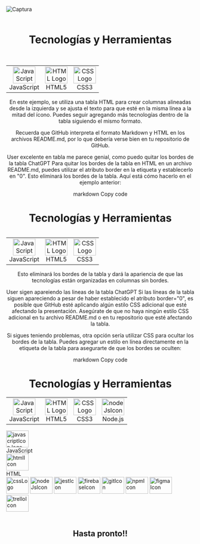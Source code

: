 ![Captura](https://github.com/MariaGarciaB/mariagarciab/assets/122326708/dca1bdf8-905a-4e1b-bafc-7288a9091f3f)
<br> <br>
<div class= "tecnologías" align="center">
<h1>Tecnologías y Herramientas </h1>
<br>
  <table>
  <tr>
    <td align="center">
      <img src="https://cdn.jsdelivr.net/gh/devicons/devicon/icons/javascript/javascript-original.svg" height="45" width="60" alt="JavaScript Logo" /><br>
      JavaScript
    </td>
    <td align="center">
      <img src="https://cdn.jsdelivr.net/gh/devicons/devicon/icons/html5/html5-plain-wordmark.svg" height="45" width="60" alt="HTML Logo" /><br>
      HTML5
    </td>
    <td align="center">
      <img src="https://cdn.jsdelivr.net/gh/devicons/devicon/icons/css3/css3-plain-wordmark.svg" height="45" width="60" alt="CSS Logo" /><br>
      CSS3
    </td>
  </tr>
</table>

<!-- Agrega más tecnologías siguiendo un formato similar -->
En este ejemplo, se utiliza una tabla HTML para crear columnas alineadas desde la izquierda y se ajusta el texto para que esté en la misma línea a la mitad del ícono. Puedes seguir agregando más tecnologías dentro de la tabla siguiendo el mismo formato.

Recuerda que GitHub interpreta el formato Markdown y HTML en los archivos README.md, por lo que debería verse bien en tu repositorio de GitHub.




User
excelente en tabla me parece genial, como puedo quitar los bordes de la tabla 
ChatGPT
Para quitar los bordes de la tabla en HTML en un archivo README.md, puedes utilizar el atributo border en la etiqueta <table> y establecerlo en "0". Esto eliminará los bordes de la tabla. Aquí está cómo hacerlo en el ejemplo anterior:

markdown
Copy code
# Tecnologías y Herramientas

<table border="0">
  <tr>
    <td align="center">
      <img src="https://cdn.jsdelivr.net/gh/devicons/devicon/icons/javascript/javascript-original.svg" height="45" width="60" alt="JavaScript Logo" /><br>
      JavaScript
    </td>
    <td align="center">
      <img src="https://cdn.jsdelivr.net/gh/devicons/devicon/icons/html5/html5-plain-wordmark.svg" height="45" width="60" alt="HTML Logo" /><br>
      HTML5
    </td>
    <td align="center">
      <img src="https://cdn.jsdelivr.net/gh/devicons/devicon/icons/css3/css3-plain-wordmark.svg" height="45" width="60" alt="CSS Logo" /><br>
      CSS3
    </td>
  </tr>
</table>

<!-- Agrega más tecnologías siguiendo un formato similar -->
Esto eliminará los bordes de la tabla y dará la apariencia de que las tecnologías están organizadas en columnas sin bordes.




User
sigen apareiendo las lineas de la tabla
ChatGPT
Si las líneas de la tabla siguen apareciendo a pesar de haber establecido el atributo border="0", es posible que GitHub esté aplicando algún estilo CSS adicional que esté afectando la presentación. Asegúrate de que no haya ningún estilo CSS adicional en tu archivo README.md o en tu repositorio que esté afectando la tabla.

Si sigues teniendo problemas, otra opción sería utilizar CSS para ocultar los bordes de la tabla. Puedes agregar un estilo en línea directamente en la etiqueta de la tabla para asegurarte de que los bordes se oculten:

markdown
Copy code
# Tecnologías y Herramientas

<table style="border: none;">
  <tr>
    <td align="center">
      <img src="https://cdn.jsdelivr.net/gh/devicons/devicon/icons/javascript/javascript-original.svg" height="45" width="60" alt="JavaScript Logo" /><br>
      JavaScript
    </td>
    <td align="center">
      <img src="https://cdn.jsdelivr.net/gh/devicons/devicon/icons/html5/html5-plain-wordmark.svg" height="45" width="60" alt="HTML Logo" /><br>
      HTML5
    </td>
    <td align="center">
      <img src="https://cdn.jsdelivr.net/gh/devicons/devicon/icons/css3/css3-plain-wordmark.svg" height="45" width="60" alt="CSS Logo" /><br>
      CSS3
    </td>
     <td align="center">
      <img src="https://cdn.jsdelivr.net/gh/devicons/devicon/icons/nodejs/nodejs-original-wordmark.svg" height="45" width="60" alt="nodeJsIcon" /><br>
      Node.js
    </td>
  </tr>
</table>
</div>
  <div><img src="https://cdn.jsdelivr.net/gh/devicons/devicon/icons/javascript/javascript-original.svg" height="45" width="60" alt="javascriptIcon logo" /><br> JavaScript </div>
  <div><img src="https://cdn.jsdelivr.net/gh/devicons/devicon/icons/html5/html5-plain-wordmark.svg" height="45" width="60" alt="htmlIcon" /><br>HTML</div>
  <img src="https://cdn.jsdelivr.net/gh/devicons/devicon/icons/css3/css3-plain-wordmark.svg" height="45" width="60" alt="cssLogo" />
  <img src="https://cdn.jsdelivr.net/gh/devicons/devicon/icons/nodejs/nodejs-original-wordmark.svg" height="45" width="60" alt="nodeJsIcon" />
  <img src="https://cdn.jsdelivr.net/gh/devicons/devicon/icons/jest/jest-plain.svg" height="45" width="60" alt="jestIcon" />
  <img src="https://cdn.jsdelivr.net/gh/devicons/devicon/icons/firebase/firebase-plain-wordmark.svg" height="45" width="60" alt="firebaseIcon" />
  <img src="https://cdn.jsdelivr.net/gh/devicons/devicon/icons/git/git-plain-wordmark.svg" height="45" width="60" alt="gitIcon" />
  <img src="https://cdn.jsdelivr.net/gh/devicons/devicon/icons/npm/npm-original-wordmark.svg" height="45" width="60" alt="npmIcon" />      
  <img src="https://cdn.jsdelivr.net/gh/devicons/devicon/icons/figma/figma-original.svg" height="45" width="60" alt="figmaIcon" />
  <img src="https://cdn.jsdelivr.net/gh/devicons/devicon/icons/trello/trello-plain-wordmark.svg" height="45" width="60" alt="trelloIcon" />
               
</div>
 <br><br>
 <div align="center">
 <h2> Hasta pronto!! </h2>
 </div>
